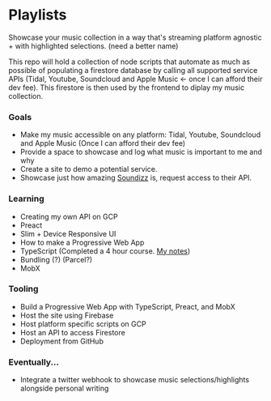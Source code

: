 # Playlists
Showcase your music collection in a way that's streaming platform agnostic + with highlighted selections.
(need a better name)

This repo will hold a collection of node scripts that automate as much as possible of populating a firestore database by 
calling all supported service APIs (Tidal, Youtube, Soundcloud and Apple Music <- once I can afford their dev fee). This 
firestore is then used by the frontend to diplay my music collection.

### Goals
- Make my music accessible on any platform: Tidal, Youtube, Soundcloud and Apple Music (Once I can afford their dev fee)
- Provide a space to showcase and log what music is important to me and why
- Create a site to demo a potential service.
- Showcase just how amazing [Soundizz](https://soundiiz.com) is, request access to their API.

### Learning
- Creating my own API on GCP
- Preact
- Slim + Device Responsive UI
- How to make a Progressive Web App
- TypeScript (Completed a 4 hour course. [My notes](https://github.com/bmitchinson/LearningTypescript))
- Bundling (?) (Parcel?)
- MobX

### Tooling
- Build a Progressive Web App with TypeScript, Preact, and MobX
- Host the site using Firebase
- Host platform specific scripts on GCP
- Host an API to access Firestore
- Deployment from GitHub

### Eventually...
- Integrate a twitter webhook to showcase music selections/highlights alongside personal writing
